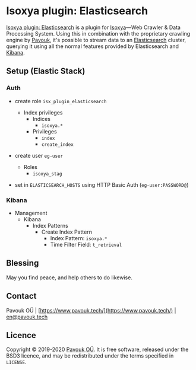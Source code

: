 # Isoxya plugin: Elasticsearch

[Isoxya plugin: Elasticsearch](https://github.com/pavouk-0/isoxya-plugin-elasticsearch) is a plugin for [Isoxya](https://www.pavouk.tech/isoxya/)—Web Crawler & Data Processing System. Using this in combination with the proprietary crawling engine by [Pavouk](https://www.pavouk.tech/), it's possible to stream data to an [Elasticsearch](https://www.elastic.co/elasticsearch/) cluster, querying it using all the normal features provided by Elasticsearch and [Kibana](https://www.elastic.co/kibana).


## Setup (Elastic Stack)

### Auth

- create role `isx_plugin_elasticsearch`
  - Index privileges
    - Indices
      - `isoxya.*`
    - Privileges
      - `index`
      - `create_index`

- create user `eg-user`
  - Roles
    - `isoxya_stag`

- set in `ELASTICSEARCH_HOSTS` using HTTP Basic Auth (`eg-user:PASSWORD@`)

### Kibana

- Management
  - Kibana
    - Index Patterns
      - Create Index Pattern
        - Index Pattern: `isoxya.*`
        - Time Filter Field: `t_retrieval`


## Blessing

May you find peace, and help others to do likewise.


## Contact

Pavouk OÜ | [https://www.pavouk.tech/](https://www.pavouk.tech/) | [en@pavouk.tech](mailto:en@pavouk.tech)


## Licence

Copyright © 2019-2020 [Pavouk OÜ](https://www.pavouk.tech/). It is free software, released under the BSD3 licence, and may be redistributed under the terms specified in `LICENSE`.
